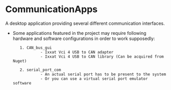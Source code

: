 # CommunicationApps
A desktop application providing several different communication interfaces.

* Some applications featured in the project may require following hardware and software configurations in order to work supposedly:

         1. CAN_bus_gui
                  - Ixxat Vci 4 USB to CAN adapter
                  - Ixxat Vci 4 USB to CAN library (Can be acquired from Nuget)
                                       
         2. serial_port_com
                  - An actual serial port has to be present to the system
                  - Or you can use a virtual serial port emulator software
